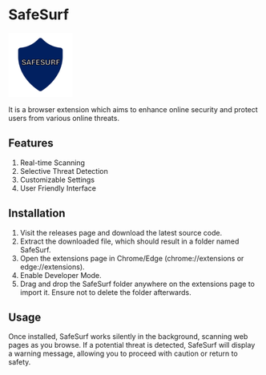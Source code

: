 # SafeSurf 
![SafeSurf Logo](img/extension_logo.png)

It is a browser extension which aims to enhance online security and protect users from various online threats. 

## Features
1) Real-time Scanning
2) Selective Threat Detection
3) Customizable Settings
4) User Friendly Interface

## Installation
1) Visit the releases page and download the latest source code.
2) Extract the downloaded file, which should result in a folder named SafeSurf.
3) Open the extensions page in Chrome/Edge (chrome://extensions or edge://extensions).
4) Enable Developer Mode.
5) Drag and drop the SafeSurf folder anywhere on the extensions page to import it. Ensure not to delete the folder afterwards.

## Usage
Once installed, SafeSurf works silently in the background, scanning web pages as you browse. If a potential threat is detected, SafeSurf will display a warning message, allowing you to proceed with caution or return to safety.
